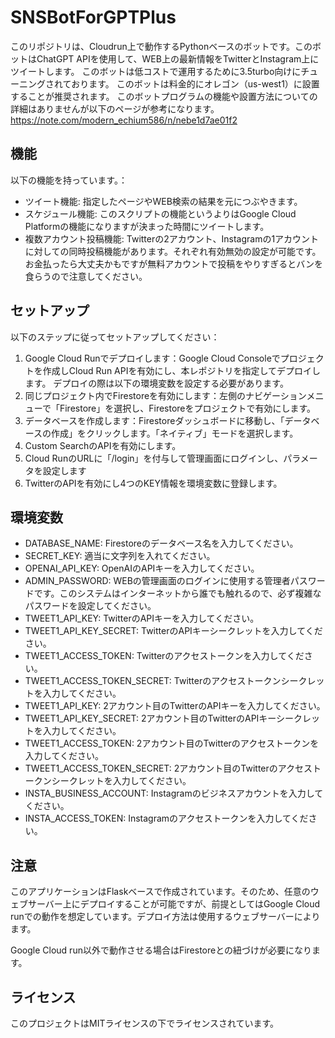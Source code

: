 # SNSBotForGPTPlus

このリポジトリは、Cloudrun上で動作するPythonベースのボットです。このボットはChatGPT APIを使用して、WEB上の最新情報をTwitterとInstagram上にツイートします。
このボットは低コストで運用するために3.5turbo向けにチューニングされております。
このボットは料金的にオレゴン（us-west1）に設置することが推奨されます。
このボットプログラムの機能や設置方法についての詳細はありませんが以下のページが参考になります。
https://note.com/modern_echium586/n/nebe1d7ae01f2

## 機能
以下の機能を持っています。：

- ツイート機能: 指定したページやWEB検索の結果を元につぶやきます。
- スケジュール機能: このスクリプトの機能というよりはGoogle Cloud Platformの機能になりますが決まった時間にツイートします。
- 複数アカウント投稿機能: Twitterの2アカウント、Instagramの1アカウントに対しての同時投稿機能があります。それぞれ有効無効の設定が可能です。お金払ったら大丈夫かもですが無料アカウントで投稿をやりすぎるとバンを食らうので注意してください。

## セットアップ
以下のステップに従ってセットアップしてください：
1. Google Cloud Runでデプロイします：Google Cloud Consoleでプロジェクトを作成しCloud Run APIを有効にし、本レポジトリを指定してデプロイします。 デプロイの際は以下の環境変数を設定する必要があります。
2. 同じプロジェクト内でFirestoreを有効にします：左側のナビゲーションメニューで「Firestore」を選択し、Firestoreをプロジェクトで有効にします。
3. データベースを作成します：Firestoreダッシュボードに移動し、「データベースの作成」をクリックします。「ネイティブ」モードを選択します。
4. Custom SearchのAPIを有効にします。
5. Cloud RunのURLに「/login」を付与して管理画面にログインし、パラメータを設定します
7. TwitterのAPIを有効にし4つのKEY情報を環境変数に登録します。

## 環境変数
- DATABASE_NAME: Firestoreのデータベース名を入力してください。
- SECRET_KEY: 適当に文字列を入れてください。
- OPENAI_API_KEY: OpenAIのAPIキーを入力してください。
- ADMIN_PASSWORD: WEBの管理画面のログインに使用する管理者パスワードです。このシステムはインターネットから誰でも触れるので、必ず複雑なパスワードを設定してください。
- TWEET1_API_KEY: TwitterのAPIキーを入力してください。
- TWEET1_API_KEY_SECRET: TwitterのAPIキーシークレットを入力してください。
- TWEET1_ACCESS_TOKEN: Twitterのアクセストークンを入力してください。
- TWEET1_ACCESS_TOKEN_SECRET: Twitterのアクセストークンシークレットを入力してください。
- TWEET1_API_KEY: 2アカウント目のTwitterのAPIキーを入力してください。
- TWEET1_API_KEY_SECRET: 2アカウント目のTwitterのAPIキーシークレットを入力してください。
- TWEET1_ACCESS_TOKEN: 2アカウント目のTwitterのアクセストークンを入力してください。
- TWEET1_ACCESS_TOKEN_SECRET: 2アカウント目のTwitterのアクセストークンシークレットを入力してください。
- INSTA_BUSINESS_ACCOUNT: Instagramのビジネスアカウントを入力してください。
- INSTA_ACCESS_TOKEN: Instagramのアクセストークンを入力してください。

## 注意
このアプリケーションはFlaskベースで作成されています。そのため、任意のウェブサーバー上にデプロイすることが可能ですが、前提としてはGoogle Cloud runでの動作を想定しています。デプロイ方法は使用するウェブサーバーによります。

Google Cloud run以外で動作させる場合はFirestoreとの紐づけが必要になります。

## ライセンス
このプロジェクトはMITライセンスの下でライセンスされています。
